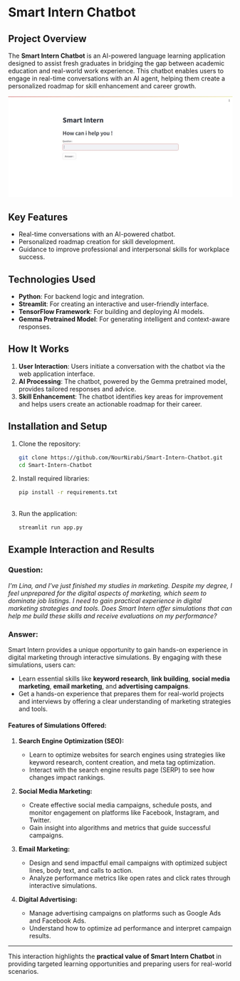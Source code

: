 # Smart Intern Chatbot

## Project Overview  
The **Smart Intern Chatbot** is an AI-powered language learning application designed to assist fresh graduates in bridging the gap between academic education and real-world work experience. This chatbot enables users to engage in real-time conversations with an AI agent, helping them create a personalized roadmap for skill enhancement and career growth.  

![System Overview](images//photo_2024-12-21_09-17-07.jpg)


## Key Features  
- Real-time conversations with an AI-powered chatbot.  
- Personalized roadmap creation for skill development.  
- Guidance to improve professional and interpersonal skills for workplace success.  

## Technologies Used  
- **Python**: For backend logic and integration.  
- **Streamlit**: For creating an interactive and user-friendly interface.  
- **TensorFlow Framework**: For building and deploying AI models.  
- **Gemma Pretrained Model**: For generating intelligent and context-aware responses.  

## How It Works  
1. **User Interaction**: Users initiate a conversation with the chatbot via the web application interface.  
2. **AI Processing**: The chatbot, powered by the Gemma pretrained model, provides tailored responses and advice.  
3. **Skill Enhancement**: The chatbot identifies key areas for improvement and helps users create an actionable roadmap for their career.  

## Installation and Setup  
1. Clone the repository:  
   ```bash  
   git clone https://github.com/NourNirabi/Smart-Intern-Chatbot.git  
   cd Smart-Intern-Chatbot  

2. Install required libraries:
   ```bash 
   pip install -r requirements.txt  
  
4. Run the application:
   ```bash 
   streamlit run app.py
   
## Example Interaction and Results  

### **Question:**  
*I'm Lina, and I've just finished my studies in marketing. Despite my degree, I feel unprepared for the digital aspects of marketing, which seem to dominate job listings. I need to gain practical experience in digital marketing strategies and tools. Does Smart Intern offer simulations that can help me build these skills and receive evaluations on my performance?*  

### **Answer:**  
Smart Intern provides a unique opportunity to gain hands-on experience in digital marketing through interactive simulations. By engaging with these simulations, users can:  
- Learn essential skills like **keyword research**, **link building**, **social media marketing**, **email marketing**, and **advertising campaigns**.  
- Get a hands-on experience that prepares them for real-world projects and interviews by offering a clear understanding of marketing strategies and tools.  

#### **Features of Simulations Offered:**  

1. **Search Engine Optimization (SEO):**  
   - Learn to optimize websites for search engines using strategies like keyword research, content creation, and meta tag optimization.  
   - Interact with the search engine results page (SERP) to see how changes impact rankings.  

2. **Social Media Marketing:**  
   - Create effective social media campaigns, schedule posts, and monitor engagement on platforms like Facebook, Instagram, and Twitter.  
   - Gain insight into algorithms and metrics that guide successful campaigns.  

3. **Email Marketing:**  
   - Design and send impactful email campaigns with optimized subject lines, body text, and calls to action.  
   - Analyze performance metrics like open rates and click rates through interactive simulations.  

4. **Digital Advertising:**  
   - Manage advertising campaigns on platforms such as Google Ads and Facebook Ads.  
   - Understand how to optimize ad performance and interpret campaign results.  

---

This interaction highlights the **practical value of Smart Intern Chatbot** in providing targeted learning opportunities and preparing users for real-world scenarios.  

